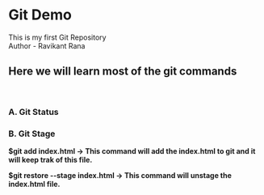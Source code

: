 # Git Demo

This is my first Git Repository
<br>
Author - Ravikant Rana

## Here we will learn most of the git commands
<br/>

### A. Git Status


### B. Git Stage
<p> <b> $git add index.html <b> -> This command will add the index.html to git and it will keep trak of this file.
<p> <b>$git restore --stage index.html<b> -> This command will unstage the index.html file.

